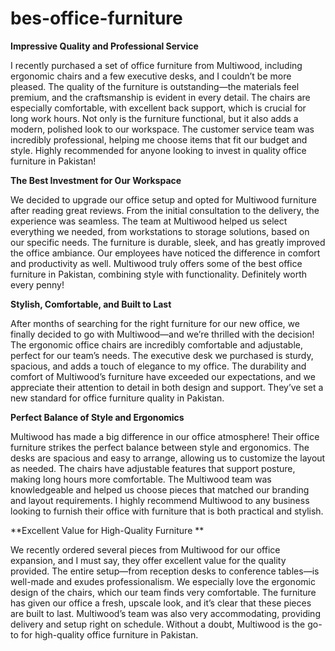# bes-office-furniture

**Impressive Quality and Professional Service**

I recently purchased a set of office furniture from Multiwood, including ergonomic chairs and a few executive desks, and I couldn’t be more pleased. The quality of the furniture is outstanding—the materials feel premium, and the craftsmanship is evident in every detail. The chairs are especially comfortable, with excellent back support, which is crucial for long work hours. Not only is the furniture functional, but it also adds a modern, polished look to our workspace. The customer service team was incredibly professional, helping me choose items that fit our budget and style. Highly recommended for anyone looking to invest in quality office furniture in Pakistan!

 **The Best Investment for Our Workspace**
   
We decided to upgrade our office setup and opted for Multiwood furniture after reading great reviews. From the initial consultation to the delivery, the experience was seamless. The team at Multiwood helped us select everything we needed, from workstations to storage solutions, based on our specific needs. The furniture is durable, sleek, and has greatly improved the office ambiance. Our employees have noticed the difference in comfort and productivity as well. Multiwood truly offers some of the best office furniture in Pakistan, combining style with functionality. Definitely worth every penny!

**Stylish, Comfortable, and Built to Last**
   
After months of searching for the right furniture for our new office, we finally decided to go with Multiwood—and we’re thrilled with the decision! The ergonomic office chairs are incredibly comfortable and adjustable, perfect for our team’s needs. The executive desk we purchased is sturdy, spacious, and adds a touch of elegance to my office. The durability and comfort of Multiwood’s furniture have exceeded our expectations, and we appreciate their attention to detail in both design and support. They’ve set a new standard for office furniture quality in Pakistan.

**Perfect Balance of Style and Ergonomics**
   
Multiwood has made a big difference in our office atmosphere! Their office furniture strikes the perfect balance between style and ergonomics. The desks are spacious and easy to arrange, allowing us to customize the layout as needed. The chairs have adjustable features that support posture, making long hours more comfortable. The Multiwood team was knowledgeable and helped us choose pieces that matched our branding and layout requirements. I highly recommend Multiwood to any business looking to furnish their office with furniture that is both practical and stylish.

**Excellent Value for High-Quality Furniture **

We recently ordered several pieces from Multiwood for our office expansion, and I must say, they offer excellent value for the quality provided. The entire setup—from reception desks to conference tables—is well-made and exudes professionalism. We especially love the ergonomic design of the chairs, which our team finds very comfortable. The furniture has given our office a fresh, upscale look, and it’s clear that these pieces are built to last. Multiwood’s team was also very accommodating, providing delivery and setup right on schedule. Without a doubt, Multiwood is the go-to for high-quality office furniture in Pakistan.

